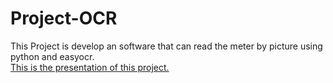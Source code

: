 # Project-OCR
This Project is develop an software that can read the meter by picture using python and easyocr.<br>
<a href="https://www.canva.com/design/DAE8v888Z9k/iKSht7lmJZAZ_U7TzUmbZw/edit?utm_content=DAE8v888Z9k&utm_campaign=designshare&utm_medium=link2&utm_source=sharebutton">This is the presentation of this project.</a>
